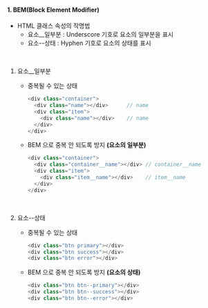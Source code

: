 #### 1. BEM(Block Element Modifier)
- HTML 클래스 속성의 작명법
  - 요소__일부분 : Underscore 기호로 요소의 일부분을 표시
  - 요소--상태 : Hyphen 기호로 요소의 상태를 표시

<br>

1. 요소__일부분

    - 중복될 수 있는 상태
      ~~~js
      <div class="container">
        <div class="name"></div>      // name
        <div class="item">
          <div class="name"></div>    // name
        </div>
      </div>
      ~~~

    - BEM 으로 중복 안 되도록 방지 **(요소의 일부분)**
      ~~~js
      <div class="container">
        <div class="container__name"></div> // container__name
        <div class="item">
          <div class="item__name"></div>    // item__name
        </div>
      </div>
      ~~~

  <br>

2. 요소--상태

    - 중복될 수 있는 상태
      ~~~js
      <div class="btn primary"></div>
      <div class="btn success"></div>
      <div class="btn error"></div>
      ~~~

    - BEM 으로 중복 안 되도록 방지 **(요소의 상태)**
      ~~~js
      <div class="btn btn--primary"></div>
      <div class="btn btn--success"></div>
      <div class="btn btn--error"></div>
      ~~~
